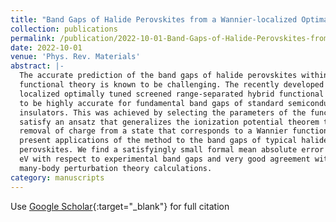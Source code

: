```yaml
---
title: "Band Gaps of Halide Perovskites from a Wannier-localized Optimally Tuned Screened Range-Separated Hybrid Functional"
collection: publications
permalink: /publication/2022-10-01-Band-Gaps-of-Halide-Perovskites-from-a-Wannier-localized-Optimally-Tuned-Screened-Range-Separated-Hybrid-Functional
date: 2022-10-01
venue: 'Phys. Rev. Materials'
abstract: |-
  The accurate prediction of the band gaps of halide perovskites within density
  functional theory is known to be challenging. The recently developed Wannier-
  localized optimally tuned screened range-separated hybrid functional was shown
  to be highly accurate for fundamental band gaps of standard semiconductors and
  insulators. This was achieved by selecting the parameters of the functional to
  satisfy an ansatz that generalizes the ionization potential theorem to the
  removal of charge from a state that corresponds to a Wannier function. Here, we
  present applications of the method to the band gaps of typical halide
  perovskites. We find a satisfyingly small formal mean absolute error of $sim$0.1
  eV with respect to experimental band gaps and very good agreement with previous
  many-body perturbation theory calculations.
category: manuscripts
---
```

Use [Google Scholar](https://scholar.google.com/scholar?q=Band+Gaps+of+Halide+Perovskites+from+a+Wannier+localized+Optimally+Tuned+Screened+Range+Separated+Hybrid+Functional){:target="_blank"} for full citation